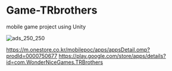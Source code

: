 # Game-TRbrothers   
mobile game project using Unity   


![ads_250_250](https://user-images.githubusercontent.com/78812317/156718873-1b630418-1886-4851-aeea-2d6c9b34f92f.png)

https://m.onestore.co.kr/mobilepoc/apps/appsDetail.omp?prodId=0000750677
https://play.google.com/store/apps/details?id=com.WonderNiceGames.TRBrothers   
